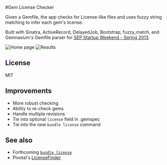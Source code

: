 #Gem License Checker

Given a Gemfile, the app checks for License-like files and uses fuzzy
string matching to infer each gem's license.

Built with Sinatra, ActiveRecord, DelayedJob, Bootstrap, fuzzy_match, and Gemnasium's Gemfile parser for [SEP Startup Weekend - Spring 2013](www.sep.com/labs).

![Home page](http://i.imgur.com/HOWKoPH.png)
![Results](http://i.imgur.com/EqHftgT.png)

## License
MIT

## Improvements
* More robust checking
* Ability to re-check gems
* Handle multiple revisions
* Tie into optional `license` field in .gemspec
* Tie into the new `bundle license` command

## See also
* Forthcoming [`bundle license`](https://github.com/carlhuda/bundler/pull/1898)
* Pivotal's [LicenseFinder](https://github.com/pivotal/LicenseFinder)
